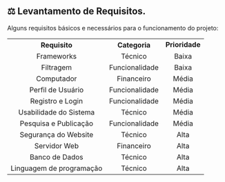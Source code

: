 ## ⚖️ Levantamento de Requisitos.

Alguns requisitos básicos e necessários para o funcionamento do projeto:

<table>
  <tr align="center">
    <th>
          <b>Requisito</b>
    </th>
    <th>
          <b>Categoria</b>
    </th>
    <td>
          <b>Prioridade</b>
  <br><sub></sub>
    </th>
  </tr>
 
 <tr align="center">
    <td>
      Frameworks
    </td>
  <td>
      Técnico
    </td>
  <td>
      Baixa
    </td>
  </tr>
  <tr align="center">
    <td>
      Filtragem
    </td>
  <td>
      Funcionalidade
    </td>
  <td>
      Baixa
    </td>
  </tr>
  <tr align="center">
    <td>
      Computador
    </td>
  <td>
      Financeiro
    </td>
  <td>
      Média
    </td>
  </tr>
  <tr align="center">
    <td>
      Perfil de Usuário
    </td>
  <td>
      Funcionalidade
    </td>
  <td>
      Média
    </td>
  </tr>
  <tr align="center">
    <td>
      Registro e Login
    </td>
  <td>
      Funcionalidade
    </td>
  <td>
      Média
    </td>
  </tr>
  <tr align="center">
    <td>
      Usabilidade do Sistema
    </td>
  <td>
      Técnico
    </td>
  <td>
      Média
    </td>
  </tr>
  <tr align="center">
    <td>
      Pesquisa e Publicação
    </td>
  <td>
      Funcionalidade
    </td>
  <td>
      Média
    </td>
  </tr>
  
   
  <tr align="center">
    <td>
      Segurança do Website
    </td>
  <td>
      Técnico
    </td>
  <td>
      Alta
    </td>
  </tr>
  
  <tr align="center">
    <td>
      Servidor Web
    </td>
  <td>
      Financeiro
    </td>
  <td>
      Alta
    </td>
  </tr>
  <tr align="center">
    <td>
      Banco de Dados
    </td>
  <td>
      Técnico
    </td>
  <td>
      Alta
    </td>
  </tr>
  <tr align="center">
    <td>
      Linguagem de programação
    </td>
  <td>
      Técnico
    </td>
  <td>
      Alta
    </td>
  </tr>
</table>
